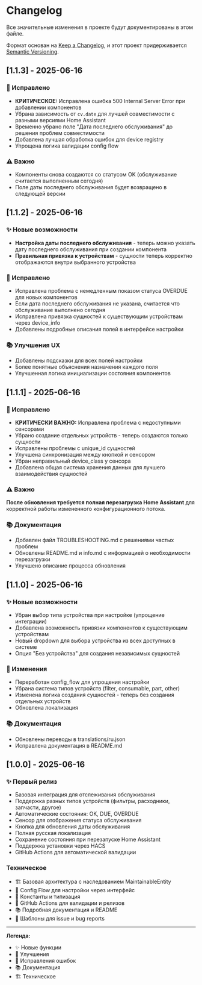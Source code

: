 # Changelog

Все значительные изменения в проекте будут документированы в этом файле.

Формат основан на [Keep a Changelog](https://keepachangelog.com/ru/1.0.0/),
и этот проект придерживается [Semantic Versioning](https://semver.org/spec/v2.0.0.html).

## [1.1.3] - 2025-06-16

### 🔧 Исправлено
- **КРИТИЧЕСКОЕ:** Исправлена ошибка 500 Internal Server Error при добавлении компонентов
- Убрана зависимость от `cv.date` для лучшей совместимости с разными версиями Home Assistant
- Временно убрано поле "Дата последнего обслуживания" до решения проблем совместимости
- Добавлена лучшая обработка ошибок для device registry
- Упрощена логика валидации config flow

### ⚠️ Важно
- Компоненты снова создаются со статусом OK (обслуживание считается выполненным сегодня)
- Поле даты последнего обслуживания будет возвращено в следующей версии

## [1.1.2] - 2025-06-16

### ✨ Новые возможности
- **Настройка даты последнего обслуживания** - теперь можно указать дату последнего обслуживания при создании компонента
- **Правильная привязка к устройствам** - сущности теперь корректно отображаются внутри выбранного устройства

### 🔧 Исправлено
- Исправлена проблема с немедленным показом статуса OVERDUE для новых компонентов
- Если дата последнего обслуживания не указана, считается что обслуживание выполнено сегодня
- Исправлена привязка сущностей к существующим устройствам через device_info
- Добавлены подробные описания полей в интерфейсе настройки

### 📚 Улучшения UX
- Добавлены подсказки для всех полей настройки
- Более понятные объяснения назначения каждого поля
- Улучшенная логика инициализации состояния компонентов

## [1.1.1] - 2025-06-16

### 🔧 Исправлено
- **КРИТИЧЕСКИ ВАЖНО:** Исправлена проблема с недоступными сенсорами
- Убрано создание отдельных устройств - теперь создаются только сущности
- Исправлены проблемы с unique_id сущностей  
- Улучшена синхронизация между кнопкой и сенсором
- Убран неправильный device_class у сенсора
- Добавлена общая система хранения данных для лучшего взаимодействия сущностей

### ⚠️ Важно
**После обновления требуется полная перезагрузка Home Assistant** для корректной работы измененного конфигурационного потока.

### 📚 Документация
- Добавлен файл TROUBLESHOOTING.md с решениями частых проблем
- Обновлены README.md и info.md с информацией о необходимости перезагрузки
- Улучшено описание процесса обновления

## [1.1.0] - 2025-06-16

### ✨ Новые возможности
- Убран выбор типа устройства при настройке (упрощение интеграции)
- Добавлена возможность привязки компонентов к существующим устройствам
- Новый dropdown для выбора устройства из всех доступных в системе
- Опция "Без устройства" для создания независимых сущностей

### 🔧 Изменения
- Переработан config_flow для упрощения настройки
- Убрана система типов устройств (filter, consumable, part, other)
- Изменена логика создания сущностей - теперь без создания отдельных устройств
- Обновлена локализация

### 📚 Документация
- Обновлены переводы в translations/ru.json
- Исправлена документация в README.md

## [1.0.0] - 2025-06-16

### ✨ Первый релиз
- Базовая интеграция для отслеживания обслуживания
- Поддержка разных типов устройств (фильтры, расходники, запчасти, другое)
- Автоматические состояния: OK, DUE, OVERDUE
- Сенсор для отображения статуса обслуживания
- Кнопка для обновления даты обслуживания
- Полная русская локализация
- Сохранение состояния при перезапуске Home Assistant
- Поддержка установки через HACS
- GitHub Actions для автоматической валидации

### Техническое
- 🏗️ Базовая архитектура с наследованием MaintainableEntity
- 🔧 Config Flow для настройки через интерфейс
- 📝 Константы и типизация
- 🧪 GitHub Actions для валидации и релизов
- 📚 Подробная документация и README
- 🐛 Шаблоны для issue и bug reports

---

**Легенда:**
- ✨ Новые функции
- 🔧 Улучшения
- 🐛 Исправления ошибок
- 📚 Документация
- 🏗️ Техническое 